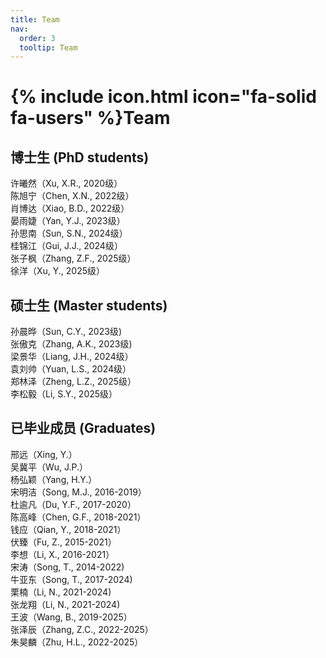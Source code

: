 ```yaml
---
title: Team
nav:
  order: 3
  tooltip: Team
---
```


# {% include icon.html icon="fa-solid fa-users" %}Team

## 博士生 (PhD students)

许曦然（Xu, X.R., 2020级）  
陈旭宁（Chen, X.N., 2022级）  
肖博达（Xiao, B.D., 2022级）  
晏雨婕（Yan, Y.J., 2023级）  
孙思南（Sun, S.N., 2024级）  
桂锦江（Gui, J.J., 2024级）  
张子枫（Zhang, Z.F., 2025级）  
徐洋（Xu, Y., 2025级）

## 硕士生 (Master students)
  
孙晨晔（Sun, C.Y., 2023级)  
张傲克（Zhang, A.K., 2023级)  
梁景华（Liang, J.H., 2024级）  
袁刘帅（Yuan, L.S., 2024级）  
郑林泽（Zheng, L.Z., 2025级）  
李松毅（Li, S.Y., 2025级）  

## 已毕业成员 (Graduates)

邢远（Xing, Y.）  
吴冀平（Wu, J.P.）  
杨弘颖（Yang, H.Y.）  
宋明洁（Song, M.J., 2016-2019）  
杜逾凡（Du, Y.F., 2017-2020）  
陈高峰（Chen, G.F., 2018-2021）  
钱应（Qian, Y., 2018-2021）  
伏臻（Fu, Z., 2015-2021）  
李想（Li, X., 2016-2021）  
宋涛（Song, T., 2014-2022)  
牛亚东（Song, T., 2017-2024)  
栗楠（Li, N., 2021-2024)  
张龙翔（Li, N., 2021-2024)  
王波（Wang, B., 2019-2025）  
张泽辰（Zhang, Z.C., 2022-2025）   
朱昊麟（Zhu, H.L., 2022-2025）
